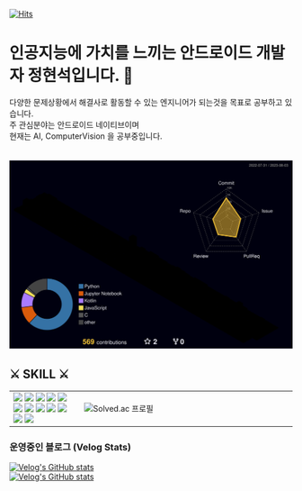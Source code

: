 [![Hits](https://hits.seeyoufarm.com/api/count/incr/badge.svg?url=https%3A%2F%2Fgithub.com%2Fhyuns66&count_bg=%2379C83D&title_bg=%23555555&icon=&icon_color=%23E7E7E7&title=hits&edge_flat=false)](https://hits.seeyoufarm.com)
# 인공지능에 가치를 느끼는 안드로이드 개발자 정현석입니다. 👋
다양한 문제상황에서 해결사로 활동할 수 있는 엔지니어가 되는것을 목표로 공부하고 있습니다.  
주 관심분야는 안드로이드 네이티브이며  
현재는 AI, ComputerVision 을 공부중입니다.   
</br>
</br>
![](./profile-3d-contrib/profile-night-rainbow.svg)


## ⚔ SKILL ⚔
<table style="table-layout: fixed">
  <tr>
    <td style="width: 25%">
      <img src="https://img.shields.io/badge/Android-3DDC84?style=flat&logo=Android&logoColor=white"/>
        <img src="https://img.shields.io/badge/PyTorch-EE4C2C?style=flat&logo=PyTorch&logoColor=white"/>
        <img src="https://img.shields.io/badge/VisualStudioCode-007ACC?style=flat&logo=VisualStudioCode&logoColor=white"/>
        <img src="https://img.shields.io/badge/SQLite-003B57?style=flat&logo=SQLite&logoColor=white"/>
        <img src="https://img.shields.io/badge/Jupyter-F37626?style=flat&logo=Jupyter&logoColor=white"/>
        <img src="https://img.shields.io/badge/Numpy-013243?style=flat&logo=Numpy&logoColor=white"/>
        <img src="https://img.shields.io/badge/Pandas-150458?style=flat&logo=Pandas&logoColor=white"/>
        <img src="https://img.shields.io/badge/GoogleColab-F9AB00?style=flat&logo=GoogleColab&logoColor=white"/>
        <img src="https://img.shields.io/badge/kotlin-7F52FF?style=flat&logo=kotlin&logoColor=white"/>
        <img src="https://img.shields.io/badge/python-3776AB?style=flat&logo=python&logoColor=white"/>
        <img src="https://img.shields.io/badge/java-F7DF1E?style=flat&logo=java&logoColor=white"/>
        <img src="https://img.shields.io/badge/openCV-5C3EE8?style=flat&logo=openCV&logoColor=white"/>
    </td>
    <td style="width: 75%">
      <img src="http://mazassumnida.wtf/api/v2/generate_badge?boj=hyuns6677" alt="Solved.ac 프로필" style="width: 100%;">
      </td>
  </tr>
</table>

<!--
[![Solved.ac 프로필](http://mazassumnida.wtf/api/v2/generate_badge?boj=hyuns6677)](`https://solved.ac/hyuns6677`)  
-->
<!--
[![github stats](https://github-readme-stats.vercel.app/api?username=hyuns66&show_icons=true&hide_border=true&theme=tokyonight)](https://github.com/hyuns66)
[![Top Langs](https://github-readme-stats.vercel.app/api/top-langs/?username=hyuns66&layout=compact)](https://github.com/hyuns66)
-->

### 운영중인 블로그 (Velog Stats)
[![Velog's GitHub stats](https://velog-readme-2.vercel.app/api/badge-stats?color=dark&name=renovatio_hyuns)](https://velog.io/@renovatio_hyuns)  
[![Velog's GitHub stats](https://velog-readme-stats.vercel.app/api?name=renovatio_hyuns&color=dark)](https://velog-readme-stats.vercel.app/api/redirect?name=renovatio_hyuns)

